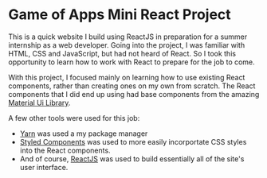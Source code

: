 # Game of Apps Mini React Project

This is a quick website I build using ReactJS in preparation for a summer internship as a web developer.
Going into the project, I was familiar with HTML, CSS and JavaScript, but had not heard of React. So I took this opportunity
to learn how to work with React to prepare for the job to come. 

With this project, I focused mainly on learning how to use existing React components, rather than creating ones on my own from scratch. 
The React components that I did end up using had base components from the amazing [Material Ui Library](https://material-ui.com/).

A few other tools were used for this job:
- [Yarn](https://yarnpkg.com/) was used a my package manager
- [Styled Components](https://styled-components.com/) was used to more easily incorportate CSS styles into the React components. 
- And of course, [ReactJS](https://reactjs.org/) was used to build essentially all of the site's user interface. 
